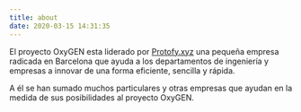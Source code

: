 ```yaml
---
title: about
date: 2020-03-15 14:31:35
---
```

El proyecto OxyGEN esta liderado por [Protofy.xyz](https://www.protofy.xyz) una pequeña empresa radicada en Barcelona que ayuda a los departamentos de ingeniería y empresas a innovar de una forma eficiente, sencilla y rápida.

A él se han sumado muchos particulares y otras empresas que ayudan en la medida de sus posibilidades al proyecto OxyGEN.